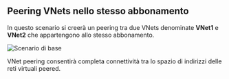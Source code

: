 ## <a name="peering-vnets-in-the-same-subscription"></a>Peering VNets nello stesso abbonamento

In questo scenario si creerà un peering tra due VNets denominate **VNet1** e **VNet2** che appartengono allo stesso abbonamento. 

![Scenario di base](./media/virtual-networks-create-vnetpeering-scenario-basic-include/figure01.PNG)

VNet peering consentirà completa connettività tra lo spazio di indirizzi delle reti virtuali peered.    